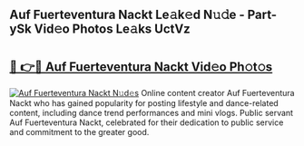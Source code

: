 ## Auf Fuerteventura Nackt Le𝚊k𝚎d N𝚞𝚍e - Part-ySk Vid𝚎o Photos Le𝚊ks UctVz

# <h2><a href="http://fbaru8.evod.top/?m=Auf+Fuerteventura+Nackt">🔗 👉🔴 Auf Fuerteventura Nackt Vid𝚎o Ph𝚘t𝚘s</a></h2>

[![Auf Fuerteventura Nackt N𝚞d𝚎s](https://i.imgur.com/8V9OHl7.gif)](http://fbaru8.evod.top/?m=Auf+Fuerteventura+Nackt)
Online content creator Auf Fuerteventura Nackt who has gained popularity for posting lifestyle and dance-related content, including dance trend performances and mini vlogs. Public servant Auf Fuerteventura Nackt, celebrated for their dedication to public service and commitment to the greater good. 
